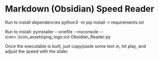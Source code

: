 # Markdown (Obsidian) Speed Reader

Run to install dependencies
python3 -m pip install -r requirements.txt

Run to install:
pyinstaller --onefile --noconsole  --icon=.\icon_assets\png_logo.ico Obsidian_Reader.py

Once the executable is built, just copy/paste some text in, hit play, and adjust the speed with the slider.